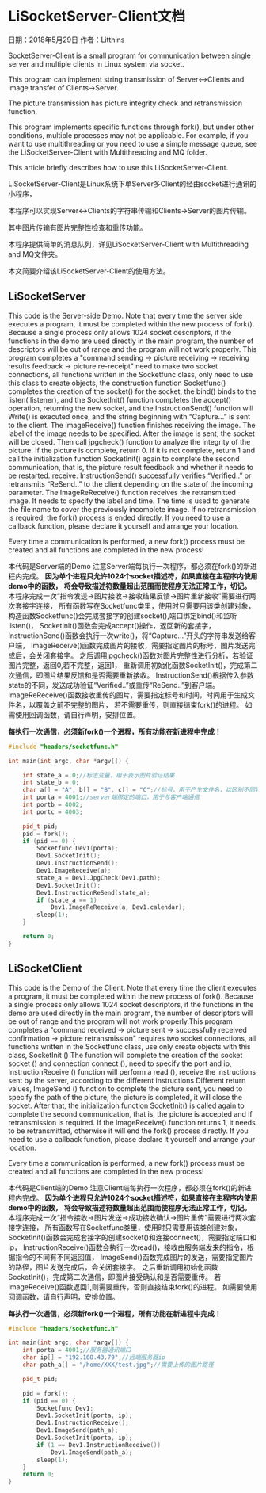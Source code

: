 # LiSocketServer-Client文档

日期：2018年5月29日 作者：Litthins

SocketServer-Client is a small program for communication between single server and multiple clients in Linux system via socket.

This program can implement string transmission of Server<->Clients and image transfer of Clients->Server.

The picture transmission has picture integrity check and retransmission function.

This program implements specific functions through fork(), but under other conditions, multiple processes may not be applicable. For example, if you want to use multithreading or you need to use a simple message queue, see the LiSocketServer-Client with Multithreading and MQ folder.

This article briefly describes how to use this LiSocketServer-Client.

LiSocketServer-Client是Linux系统下单Server多Client的经由socket进行通讯的小程序，

本程序可以实现Server<->Clients的字符串传输和Clients->Server的图片传输。

其中图片传输有图片完整性检查和重传功能。

本程序提供简单的消息队列，详见LiSocketServer-Client with Multithreading and MQ文件夹。

本文简要介绍该LiSocketServer-Client的使用方法。

## LiSocketServer

This code is the Server-side Demo. Note that every time the server side executes a program, it must be completed within the new process of fork(). Because a single process only allows 1024 socket descriptors, if the functions in the demo are used directly in the main program, the number of descriptors will be out of range and the program will not work properly. This program completes a "command sending -> picture receiving -> receiving results feedback -> picture re-receipt" need to make two socket connections, all functions written in the Socketfunc class, only need to use this class to create objects, the construction  function Socketfunc() completes the creation of the socket() for the socket, the bind() binds to the listen( listener), and the SocketInit() function completes the accept() operation, returning the new socket, and the InstructionSend() function will Write() is executed once, and the string beginning with “Capture...” is sent to the client. The ImageReceive() function finishes receiving the image. The label of the image needs to be specified. After the image is sent, the socket will be closed. Then call jpgcheck() function to analyze the integrity of the picture. If the picture is complete, return 0. If it is not complete, return 1 and call the initialization function SocketInit() again to complete the second communication, that is, the picture result feedback and whether it needs to be restarted. receive. InstructionSend() successfully verifies “Verified..” or retransmits “ReSend..” to the client depending on the state of the incoming parameter. The ImageReReceive() function receives the retransmitted image. It needs to specify the label and time. The time is used to generate the file name to cover the previously incomplete image. If no retransmission is required, the fork() process is ended directly. If you need to use a callback function, please declare it yourself and arrange your location.

Every time a communication is performed, a new fork() process must be created and all functions are completed in the new process!

本代码是Server端的Demo
注意Server端每执行一次程序，都必须在fork()的新进程内完成。
**因为单个进程只允许1024个socket描述符，如果直接在主程序内使用demo中的函数，**
**将会导致描述符数量超出范围而使程序无法正常工作，切记。**
本程序完成一次“指令发送->图片接收->接收结果反馈->图片重新接收”需要进行两次套接字连接，
所有函数写在Socketfunc类里，使用时只需要用该类创建对象，
构造函数Socketfunc()会完成套接字的创建socket(),端口绑定bind()和监听listen()，
SocketInit()函数会完成accept()操作，返回新的套接字，
InstructionSend()函数会执行一次write()，将“Capture...”开头的字符串发送给客户端，
ImageReceive()函数完成图片的接收，需要指定图片的标号，图片发送完成后，会关闭套接字。
之后调用jpgcheck()函数对图片完整性进行分析，若验证图片完整，返回0,若不完整，返回1，
重新调用初始化函数SocketInit()，完成第二次通信，即图片结果反馈和是否需要重新接收。
InstructionSend()根据传入参数state的不同，发送成功验证“Verified..”或重传“ReSend..”到客户端。
ImageReReceive()函数接收重传的图片，需要指定标号和时间，时间用于生成文件名，以覆盖之前不完整的图片，
若不需要重传，则直接结束fork()的进程。
如需使用回调函数，请自行声明，安排位置。

**每执行一次通信，必须新fork()一个进程，所有功能在新进程中完成！**

```c++
#include "headers/socketfunc.h"

int main(int argc, char *argv[]) {

    int state_a = 0;//标志变量，用于表示图片验证结果
    int state_b = 0;
    char a[] = "A", b[] = "B", c[] = "C";//标号，用于产生文件名，以区别不同客户端上传的文件
    int porta = 4001;//server端绑定的端口，用于与客户端通信
    int portb = 4002;
    int portc = 4003;

    pid_t pid;
    pid = fork();
    if (pid == 0) {
        Socketfunc Dev1(porta);
        Dev1.SocketInit();
        Dev1.InstructionSend();
        Dev1.ImageReceive(a);
        state_a = Dev1.JpgCheck(Dev1.path);
        Dev1.SocketInit();
        Dev1.InstructionReSend(state_a);
        if (state_a == 1)
            Dev1.ImageReReceive(a, Dev1.calendar);
        sleep(1);
    }

    return 0;
}
```

## LiSocketClient

This code is the Demo of the Client. Note that every time the client executes a program, it must be completed within the new process of fork(). Because a single process only allows 1024 socket descriptors, if the functions in the demo are used directly in the main program, the number of descriptors will be out of range and the program will not work properly.This program completes a "command received -> picture sent -> successfully received confirmation -> picture retransmission" requires two socket connections, all functions written in the Socketfunc class, use only create objects with this class, SocketInit () The function will complete the creation of the socket socket () and connection connect (), need to specify the port and ip, InstructionReceive () function will perform a read (), receive the instructions sent by the server, according to the different instructions Different return values, ImageSend () function to complete the picture sent, you need to specify the path of the picture, the picture is completed, it will close the socket. After that, the initialization function SocketInit() is called again to complete the second communication, that is, the picture is accepted and if retransmission is required. If the ImageReceive() function returns 1, it needs to be retransmitted, otherwise it will end the fork() process directly. If you need to use a callback function, please declare it yourself and arrange your location.

Every time a communication is performed, a new fork() process must be created and all functions are completed in the new process!

本代码是Client端的Demo
注意Client端每执行一次程序，都必须在fork()的新进程内完成。
**因为单个进程只允许1024个socket描述符，如果直接在主程序内使用demo中的函数，**
**将会导致描述符数量超出范围而使程序无法正常工作，切记。**
本程序完成一次“指令接收->图片发送->成功接收确认->图片重传”需要进行两次套接字连接，
所有函数写在Socketfunc类里，使用时只需要用该类创建对象，
SocketInit()函数会完成套接字的创建socket()和连接connect()，需要指定端口和ip，
InstructionReceive()函数会执行一次read()，接收由服务端发来的指令，根据指令的不同有不同返回值，
ImageSend()函数完成图片的发送，需要指定图片的路径，图片发送完成后，会关闭套接字。
之后重新调用初始化函数SocketInit()，完成第二次通信，即图片接受确认和是否需要重传。
若ImageReceive()函数返回1,则需要重传，否则直接结束fork()的进程。
如需要使用回调函数，请自行声明，安排位置。

**每执行一次通信，必须新fork()一个进程，所有功能在新进程中完成！**

```c++
#include "headers/socketfunc.h"

int main(int argc, char *argv[]) {
    int porta = 4001;//服务器通讯端口
    char ip[] = "192.168.43.79";//远端服务器ip
    char path_a[] = "/home/XXX/test.jpg";//需要上传的图片路径

    pid_t pid;

    pid = fork();
    if (pid == 0) {
        Socketfunc Dev1;
        Dev1.SocketInit(porta, ip);
        Dev1.InstructionReceive();
        Dev1.ImageSend(path_a);
        Dev1.SocketInit(porta, ip);
        if (1 == Dev1.InstructionReceive())
            Dev1.ImageSend(path_a);
        sleep(1);
    }
    return 0;
}
```

